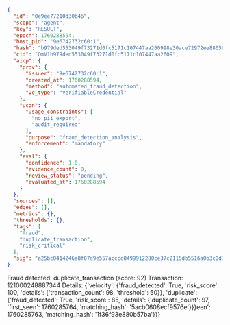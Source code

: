 ```json
{
  "id": "0e9ee77210d30b46",
  "scope": "agent",
  "key": "RESULT",
  "epoch": 1760288594,
  "host_pid": "9e6742732c60:1",
  "hash": "b979ded553049f73271d0fc5171c107447aa260998e30ace72972ee8805938d5",
  "cid": "QmV1b979ded553049f73271d0fc5171c107447aa2609",
  "aicp": {
    "prov": {
      "issuer": "9e6742732c60:1",
      "created_at": 1760288594,
      "method": "automated_fraud_detection",
      "vc_type": "VerifiableCredential"
    },
    "ucon": {
      "usage_constraints": [
        "no_pii_export",
        "audit_required"
      ],
      "purpose": "fraud_detection_analysis",
      "enforcement": "mandatory"
    },
    "eval": {
      "confidence": 1.0,
      "evidence_count": 0,
      "review_status": "pending",
      "evaluated_at": 1760288594
    }
  },
  "sources": [],
  "edges": [],
  "metrics": {},
  "thresholds": {},
  "tags": [
    "fraud",
    "duplicate_transaction",
    "risk_critical"
  ],
  "sig": "a25bc0414246a8f07d9e557acccd8499912280ce37c2115db5516a0b3c0d7b71"
}
```

Fraud detected: duplicate_transaction (score: 92)
Transaction: 121000248887344
Details: {'velocity': {'fraud_detected': True, 'risk_score': 100, 'details': {'transaction_count': 98, 'threshold': 50}}, 'duplicate': {'fraud_detected': True, 'risk_score': 85, 'details': {'duplicate_count': 97, 'first_seen': 1760285764, 'matching_hash': '5acb0608ecf9576e'}}}een': 1760285763, 'matching_hash': '1f36f93e880b57ba'}}}